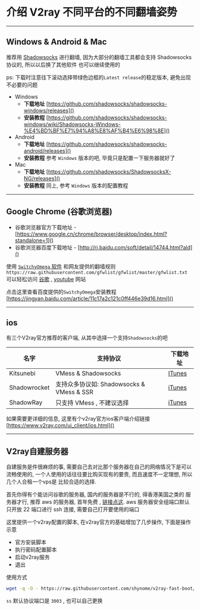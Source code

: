# 介绍 V2ray 不同平台的不同翻墙姿势

---------------------

## Windows & Android & Mac

推荐用 [Shadowsocks](https://github.com/shadowsocks/) 进行翻墙, 
因为大部分的翻墙工具都会支持 Shadowsocks 协议的, 所以以后换了其他软件
也可以继续使用的

ps: 下载时注意往下滚动选择带绿色边框的`Latest release`的稳定版本, 避免出现不必要的问题

- Windows
  - __下载地址__ [https://github.com/shadowsocks/shadowsocks-windows/releases]()
  - __安装教程__ [https://github.com/shadowsocks/shadowsocks-windows/wiki/Shadowsocks-Windows-%E4%BD%BF%E7%94%A8%E8%AF%B4%E6%98%8E]() 
- Android
  - __下载地址__ [https://github.com/shadowsocks/shadowsocks-android/releases]()
  - __安装教程__ 参考 `Windows` 版本的吧, 毕竟只是配置一下服务器就好了
- Mac
  - __下载地址__ [https://github.com/shadowsocks/ShadowsocksX-NG/releases]()
  - __安装教程__ 同上,  参考 `Windows` 版本的配置教程

---------------------

## Google Chrome (谷歌浏览器)

- 谷歌浏览器官方下载地址 - [https://www.google.cn/chrome/browser/desktop/index.html?standalone=1]()
- 谷歌浏览器百度下载地址 - [http://rj.baidu.com/soft/detail/14744.html?ald]()

使用 [ `SwitchyOmega` 软件](https://github.com/FelisCatus/SwitchyOmega) 
和网友提供的翻墙规则 `https://raw.githubusercontent.com/gfwlist/gfwlist/master/gfwlist.txt` 
可以轻松访问 [谷歌](https://www.google.com) , [youtube](https://www.youtube.com/) 网站

点击这里查看百度提供的`SwitchyOmega`安装教程 [https://jingyan.baidu.com/article/11c17a2c121c0ff446e39d16.html]()

-----------------------

## ios 

有三个V2ray官方推荐的客户端, 从其中选择一个支持`Shadowsocks`的吧

| 名字         | 支持协议                                    | 下载地址
| ------------ | ------------------------------------------- | -------
| Kitsunebi    | VMess & Shadowsocks                         | [ITunes](https://www.v2ray.com/itunes/us/kitsunebi/id1275446921/)
| Shadowrocket | 支持众多协议如: Shadowsocks & VMess & SSR | [iTunes](https://www.v2ray.com/itunes/us/shadowrocket/id932747118/)
| ShadowRay    | 只支持 VMess , 不建议选择                   | [iTunes](https://www.v2ray.com/itunes/us/shadowray/id1283082051/)

如果需要更详细的信息, 这里有个v2ray官方ios客户端介绍链接 [https://www.v2ray.com/ui_client/ios.html]()

-----------------------

## V2ray自建服务器

自建服务是件很麻烦的事, 需要自己去对比那个服务器在自己的网络情况下是可以流畅使用的,
一个人使用的话往往要比购买现有的要贵, 而且速度不一定理想, 所以几个人合租一个vps是
比较合适的选择. 

首先你得有个能访问谷歌的服务器, 国内的服务器是不行的, 得香港美国之类的
服务器才行, 推荐 aws 的服务器, 首年免费 , [链接点这](https://aws.amazon.com/cn/free/).
aws 服务器安全组端口默认只开放 22 端口进行 ssh 连接, 需要自己打开要使用的端口

这里提供一个v2ray配置的脚本, 在v2ray官方的基础增加了几步操作, 下面是操作示意
- 官方安装脚本
- 执行密码配置脚本
- 启动v2ray服务
- 退出

使用方式

```bash
wget -q -O - https://raw.githubusercontent.com/shynome/v2ray-fast-boot/master/init.sh | bash
```

`ss` 默认协议端口是 `3003` , 也可以自己更换

